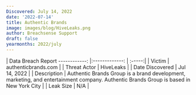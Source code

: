 ```yaml
---
Discovered: July 14, 2022
date: '2022-07-14'
title: Authentic Brands
image: images/blog/HiveLeaks.png
author: Breachsense Support
draft: false
yearmonths: 2022/july
---
```



| Data Breach Report
------------:     |:-------------:    | :-----:|
| Victim      | authenticbrands.com      | 
| Threat Actor      | HiveLeaks      | 
| Date Discovered      | Jul 14, 2022      | 
| Description      | Authentic Brands Group is a brand development, marketing, and entertainment company. Authentic Brands Group is based in New York City       | 
| Leak Size      | N/A      | 

